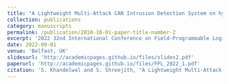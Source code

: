 ```yaml
---
title: "A Lightweight Multi-Attack CAN Intrusion Detection System on hybrid FPGAs"
collection: publications
category: manuscripts
permalink: /publication/2010-10-01-paper-title-number-2
excerpt: '2022 32nd International Conference on Field-Programmable Logic and Applications (FPL)'
date: 2022-09-01
venue: 'Belfast, UK'
slidesurl: 'http://academicpages.github.io/files/slides2.pdf'
paperurl: 'http://academicpages.github.io/files/FPL_2022_1.pdf'
citation: 'S. Khandelwal and S. Shreejith, "A Lightweight Multi-Attack CAN Intrusion Detection System on Hybrid FPGAs," 2022 32nd International Conference on Field-Programmable Logic and Applications (FPL), Belfast, United Kingdom, 2022, pp. 425-429, doi: 10.1109/FPL57034.2022.00070.'
---
```

